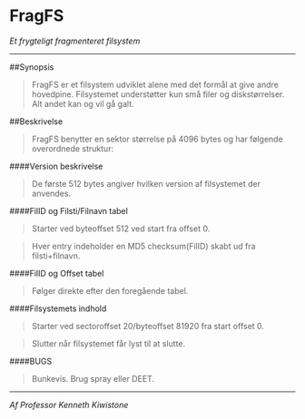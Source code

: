# FragFS
*Et frygteligt fragmenteret filsystem*

---
##Synopsis
>FragFS er et filsystem udviklet alene med det formål at give andre hovedpine. Filsystemet understøtter kun små filer og diskstørrelser. Alt andet kan og vil gå galt.

##Beskrivelse
>FragFS benytter en sektor størrelse på 4096 bytes og har følgende overordnede struktur:

####Version beskrivelse

>De første 512 bytes angiver hvilken version af filsystemet der anvendes.

####FilID og Filsti/Filnavn tabel

>Starter ved byteoffset 512 ved start fra offset 0.

>Hver entry indeholder en MD5 checksum(FilID) skabt ud fra filsti+filnavn. 


####FilID og Offset tabel

>Følger direkte efter den foregående tabel.


####Filsystemets indhold

>Starter ved sectoroffset 20/byteoffset 81920 fra start offset 0.

>Slutter når filsystemet får lyst til at slutte.


####BUGS

>Bunkevis. Brug spray eller DEET.

---
*Af Professor Kenneth Kiwistone*
